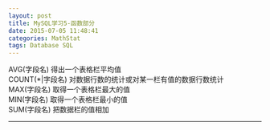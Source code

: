 ```yaml
---
layout: post
title: MySQL学习5-函数部分
date: 2015-07-05 11:48:41
categories: MathStat
tags: Database SQL
---
```


AVG(字段名) 得出一个表格栏平均值   
COUNT(*|字段名) 对数据行数的统计或对某一栏有值的数据行数统计   
MAX(字段名) 取得一个表格栏最大的值   
MIN(字段名) 取得一个表格栏最小的值   
SUM(字段名) 把数据栏的值相加   


---
